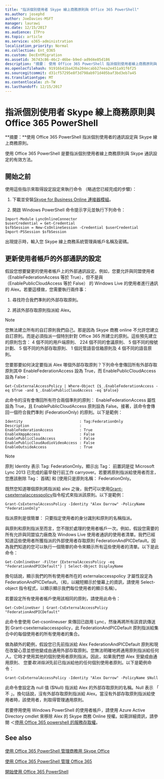 ```yaml
---
title: "指派個別使用者 Skype 線上商務原則與 Office 365 PowerShell"
ms.author: josephd
author: JoeDavies-MSFT
manager: laurawi
ms.date: 12/15/2017
ms.audience: ITPro
ms.topic: article
ms.service: o365-administration
localization_priority: Normal
ms.collection: Ent_O365
ms.custom: DecEntMigration
ms.assetid: 36743c86-46c2-46be-b9ed-ad9d4e85d186
description: "摘要： 使用 Office 365 PowerShell 指派個別使用者線上商務原則與 Skype 通訊設定。"
ms.openlocfilehash: 91916b41ba420a204ecabb27eea2e451a91f6f25
ms.sourcegitcommit: d31cf57295e8f3d798ab971d405baf3bd3eb7a45
ms.translationtype: MT
ms.contentlocale: zh-TW
ms.lasthandoff: 12/15/2017
---
```

# <a name="assign-per-user-skype-for-business-online-policies-with-office-365-powershell"></a>指派個別使用者 Skype 線上商務原則與 Office 365 PowerShell

 **摘要：**使用 Office 365 PowerShell 指派個別使用者的通訊設定與 Skype 線上商務原則。
  
使用 Office 365 PowerShell 是要指派個別使用者線上商務原則與 Skype 通訊設定的有效方法。
  
## <a name="before-you-begin"></a>開始之前

使用這些指示來取得設定設定來執行命令 （略過您已經完成的步驟）：
  
1. 下載並安裝[Skype for Business Online 連接器模組](https://www.microsoft.com/en-us/download/details.aspx?id=39366)。
    
2. 開啟 Windows PowerShell 命令提示字元並執行下列命令： 
    
  ```
  Import-Module LyncOnlineConnector
$userCredential = Get-Credential
$sfbSession = New-CsOnlineSession -Credential $userCredential
Import-PSSession $sfbSession
  ```
出現提示時，輸入您 Skype 線上商務系統管理員帳戶名稱及密碼。
    
## <a name="updating-external-communication-settings-for-a-user-account"></a>更新使用者帳戶的外部通訊的設定

假設您想要變更的使用者帳戶上的外部通訊設定。例如，您要允許與同盟使用者 （EnableFederationAccess 等於 True），但不是與 （EnablePublicCloudAccess 等於 False） 的 Windows Live 的使用者進行通訊的 Alex。若要這樣做，您需要執行兩件事：
  
1. 尋找符合我們準則的外部存取原則。
    
2. 將該外部存取原則指派給 Alex。
    
> [!NOTE]
>  您無法建立所有的自訂原則我們自己。那是因為 Skype 商務 online 不允許您建立自訂原則。而是必須指派一個特別針對 Office 365 所建立的原則。這些預先建立的原則包含： 4 個不同的用戶端原則、 224 個不同的會議原則、 5 個不同的撥號計劃、 5 個不同的外部存取原則、 1 個託管語音信箱原則及 4 個不同的語音原則。
  
您要那要如何決定要指派 Alex 哪個外部存取原則？下列命令會傳回所有外部存取原則其中 EnableFederationAccess 設為 True，而 EnablePublicCloudAccess 設為 False：
  
```
Get-CsExternalAccessPolicy | Where-Object {$_.EnableFederationAccess -eq $True -and $_.EnablePublicCloudAccess -eq $False}
```

此命令的沒有會傳回所有符合兩個準則的原則： EnableFederationAccess 屬性設為 True，且 EnablePublicCloudAccess 原則設為 False。接著，該命令會傳回一個符合我們準則 (FederationOnly) 的原則。以下是範例：
  
```
Identity                          : Tag:FederationOnly
Description                       :
EnableFederationAccess            : True
EnableXmppAccess                  : False
EnablePublicCloudAccess           : False
EnablePublicCloudAudioVideoAccess : False
EnableOutsideAccess               : True
```

> [!NOTE]
> 原則 Identity 表示 Tag: FederationOnly。顯示出 Tag： 前置詞是從 Microsoft Lync 2013 已完成的最早發行前工作 carryover。若要將原則指派給使用者而言，您應該刪除 Tag： 首碼] 和 [使用只是原則名稱： FederationOnly。 
  
既然您知道哪個原則將指派給 alex 之後，我們可以使用[Grant-csexternalaccesspolicy](https://go.microsoft.com/fwlink/?LinkId=523974)指令程式來指派該原則。以下是範例：
  
```
Grant-CsExternalAccessPolicy -Identity "Alex Darrow" -PolicyName "FederationOnly"
```

指派原則是很簡單： 只要指定使用者的身分識別和原則的名稱指派。 
  
與原則和原則指派至而言，您不限於處理的使用者帳戶一次。例如，假設您需要的所有允許與同盟協力廠商及 Windows Live 使用者通訊的使用者清單。我們已經知道這些使用者所獲指派的外部使用者存取原則 FederationAndPICDefault。因為我們知道的您可以執行一個簡單的命令來顯示所有這些使用者的清單。以下是此命令：
  
```
Get-CsOnlineUser -Filter {ExternalAccessPolicy -eq "FederationAndPICDefault"} | Select-Object DisplayName
```

換句話說，顯示我們的所有使用者所在的 externalaccesspolicy 才屬性設定為 FederationAndPICDefault。（和，以縮短顯示於螢幕上的資訊，請使用 Select-object 指令程式，以顯示顯示我們每位使用者的顯示名稱）。 
  
若要設定所有使用者帳戶使用該相同的原則，請使用此命令：
  
```
Get-CsOnlineUser | Grant-CsExternalAccessPolicy "FederationAndPICDefault"
```

此命令會使用 Get-csonlineuser 來傳回已啟用 Lync，然後再將所有該資訊傳送到 Grant-csexternalaccesspolicy，此 FederationAndPICDefault 原則指派給集合中的每個使用者的所有使用者的集合。
  
做為額外的範例，假設您已先前指派給 Alex FederationAndPICDefault 原則和現在改變心意並想他變成由通用外部存取原則。您無法明確地將通用原則指派給任何人。它時才使用其他的個別使用者原則指派。因此，如果我們想 Alex 至變成由通用原則、 您要*取消指派*先前已指派給他的任何個別使用者原則。以下是範例命令：
  
```
Grant-CsExternalAccessPolicy -Identity "Alex Darrow" -PolicyName $Null
```

此命令會設定為 null 值 ($Null) 指派給 Alex 的外部存取原則的名稱。Null 表示 「 不 」。換句話說，沒有外部存取原則指派給 Alex。當沒有外部存取原則指派給使用者時，該使用者，則取得管理通用原則。
  
若要停用使用 Windows PowerShell 的使用者帳戶，請使用 Azure Active Directory cmdlet 來移除 Alex 的 Skype 商務 Online 授權。如需詳細資訊，請參閱 ＜[停用 Office 365 powershell 的服務存取權](assign-licenses-to-user-accounts-with-office-365-powershell.md)。
  
## <a name="see-also"></a>See also

#### 

[使用 Office 365 PowerShell 管理商務用 Skype Office](manage-skype-for-business-online-with-office-365-powershell.md)
  
[使用 Office 365 PowerShell 管理 Office 365](manage-office-365-with-office-365-powershell.md)
  
[開始使用 Office 365 PowerShell](getting-started-with-office-365-powershell.md)

